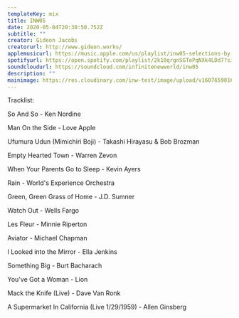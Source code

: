 ```yaml
---
templateKey: mix
title: INW05
date: 2020-05-04T20:30:50.752Z
subtitle: ""
creator: Gideon Jacobs
creatorurl: http://www.gideon.works/
applemusicurl: https://music.apple.com/us/playlist/inw05-selections-by-gideon-jacobs/pl.u-ovGltRZ6Y3m
spotifyurl: https://open.spotify.com/playlist/2k10qrgnSGToPqNXk4LDd7?si=X2kWXQK8SfmkU840RcW66g
soundcloudurl: https://soundcloud.com/infinitenewworld/inw05
description: ""
mainimage: https://res.cloudinary.com/inw-test/image/upload/v1607659016/inw-test-site/inw05.jpg
---
```

Tracklist:

So And So - Ken Nordine

Man On the Side - Love Apple

Ufumura Udun (Mimichiri Boji) - Takashi Hirayasu & Bob Brozman

Empty Hearted Town - Warren Zevon

When Your Parents Go to Sleep - Kevin Ayers

Rain - World's Experience Orchestra

Green, Green Grass of Home - J.D. Sumner

Watch Out - Wells Fargo

Les Fleur - Minnie Riperton

Aviator - Michael Chapman

I Looked into the Mirror - Ella Jenkins

Something Big - Burt Bacharach

You've Got a Woman - Lion

Mack the Knife (Live) - Dave Van Ronk

A Supermarket In California (Live  1/29/1959) - Allen Ginsberg
